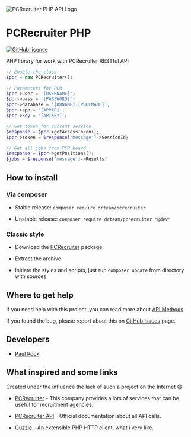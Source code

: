 ![PCRecruiter PHP API Logo](http://drteam.rocks/images/pcrecruter/prc_api.png)

# PCRecruiter PHP

[![GitHub license](https://img.shields.io/badge/license-MIT-blue.svg)](https://raw.githubusercontent.com/DrTeamRocks/pcrecruiter/master/LICENSE)

PHP library for work with PCRecruiter RESTful API

```php
// Enable the class
$pcr = new PCRecruiter();

// Parameters for PCR
$pcr->user = '[USERNAME]';
$pcr->pass = '[PASSWORD]';
$pcr->database = '[DBNAME].[POOLNAME]';
$pcr->app = '[APPID]';
$pcr->key = '[APIKEY]';

// Get token for current session
$response = $pcr->getAccessToken();
$pcr->token = $response['message']->SessionId;

// Get all jobs from PCR board
$response = $pcr->getPositions();
$jobs = $response['message']->Results;
```

## How to install

### Via composer

* Stable release: `composer require drteam/pcrecruiter`

* Unstable release: `composer require drteam/pcrecruiter "@dev"`

### Classic style

* Download the [PCRecruiter](https://github.com/DrTeamRocks/pcrecruiter/releases) package

* Extract the archive

* Initiate the styles and scripts, just run `composer update` from directory with sources

## Where to get help

If you need help with this project, you can read more about [API Methods](https://github.com/DrTeamRocks/pcrecruiter/wiki/API-methods). 

If you found the bug, please report about this on [GitHub Issues](https://github.com/DrTeamRocks/pcrecruiter/issues) page.

## Developers

* [Paul Rock](https://github.com/EvilFreelancer)

## What inspired and some links

Created under the influence the lack of such a project on the Internet :smile:

* [PCRecruiter](https://www.pcrecruiter.net/) - This company provides a lots of services that can be useful for recruitment agencies.

* [PCRecruiter API](https://www.pcrecruiter.net/apidocs_v2/) - Official documentation about all API calls.

* [Guzzle](https://github.com/guzzle/guzzle) - An extensible PHP HTTP client, what i very like.
